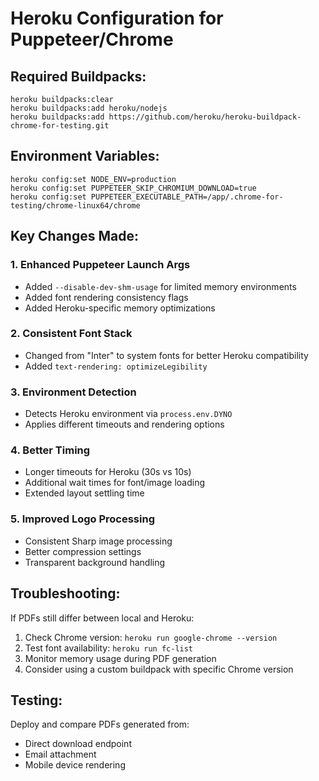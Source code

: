 # Heroku Configuration for Puppeteer/Chrome

## Required Buildpacks:
```
heroku buildpacks:clear
heroku buildpacks:add heroku/nodejs
heroku buildpacks:add https://github.com/heroku/heroku-buildpack-chrome-for-testing.git
```

## Environment Variables:
```
heroku config:set NODE_ENV=production
heroku config:set PUPPETEER_SKIP_CHROMIUM_DOWNLOAD=true
heroku config:set PUPPETEER_EXECUTABLE_PATH=/app/.chrome-for-testing/chrome-linux64/chrome
```

## Key Changes Made:

### 1. Enhanced Puppeteer Launch Args
- Added `--disable-dev-shm-usage` for limited memory environments
- Added font rendering consistency flags
- Added Heroku-specific memory optimizations

### 2. Consistent Font Stack
- Changed from "Inter" to system fonts for better Heroku compatibility
- Added `text-rendering: optimizeLegibility`

### 3. Environment Detection
- Detects Heroku environment via `process.env.DYNO`
- Applies different timeouts and rendering options

### 4. Better Timing
- Longer timeouts for Heroku (30s vs 10s)
- Additional wait times for font/image loading
- Extended layout settling time

### 5. Improved Logo Processing
- Consistent Sharp image processing
- Better compression settings
- Transparent background handling

## Troubleshooting:

If PDFs still differ between local and Heroku:
1. Check Chrome version: `heroku run google-chrome --version`
2. Test font availability: `heroku run fc-list`
3. Monitor memory usage during PDF generation
4. Consider using a custom buildpack with specific Chrome version

## Testing:
Deploy and compare PDFs generated from:
- Direct download endpoint
- Email attachment
- Mobile device rendering

